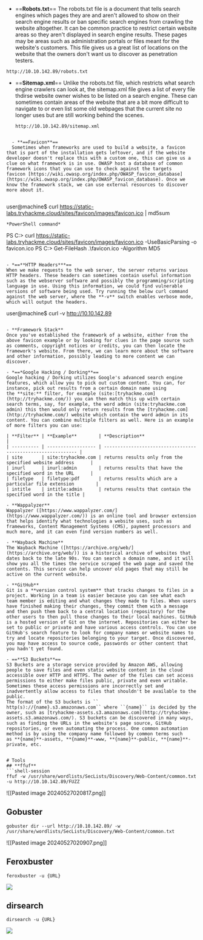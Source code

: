 - ==**Robots.txt**==
The robots.txt file is a document that tells search engines which pages they are and aren't allowed to show on their search engine results or ban specific search engines from crawling the website altogether. It can be common practice to restrict certain website areas so they aren't displayed in search engine results. These pages may be areas such as administration portals or files meant for the website's customers. This file gives us a great list of locations on the website that the owners don't want us to discover as penetration testers.

```
http://10.10.142.89/robots.txt
``` 

- ==**Sitemap.xml**==
Unlike the robots.txt file, which restricts what search engine crawlers can look at, the sitemap.xml file gives a list of every file thdirse website owner wishes to be listed on a search engine. These can sometimes contain areas of the website that are a bit more difficult to navigate to or even list some old webpages that the current site no longer uses but are still working behind the scenes.

  ```
  http://10.10.142.89/sitemap.xml
```
 
  - **==Favicon**==
  Sometimes when frameworks are used to build a website, a favicon that is part of the installation gets leftover, and if the website developer doesn't replace this with a custom one, this can give us a clue on what framework is in use. OWASP host a database of common framework icons that you can use to check against the targets favicon [https://wiki.owasp.org/index.php/OWASP_favicon_database](https://wiki.owasp.org/index.php/OWASP_favicon_database). Once we know the framework stack, we can use external resources to discover more about it.
  
```
user@machine$ curl https://static-labs.tryhackme.cloud/sites/favicon/images/favicon.ico | md5sum
```
*PowerShell command*
```
PS C:\> curl https://static-labs.tryhackme.cloud/sites/favicon/images/favicon.ico -UseBasicParsing -o favicon.ico 
PS C:\> Get-FileHash .\favicon.ico -Algorithm MD5
```

- *==**HTTP Headers***==
When we make requests to the web server, the server returns various HTTP headers. These headers can sometimes contain useful information such as the webserver software and possibly the programming/scripting language in use. Using this information, we could find vulnerable versions of software being used. Try running the below curl command against the web server, where the **-v** switch enables verbose mode, which will output the headers.

```
user@machine$ curl -v http://10.10.142.89
```

- **Framework Stack**
Once you've established the framework of a website, either from the above favicon example or by looking for clues in the page source such as comments, copyright notices or credits, you can then locate the framework's website. From there, we can learn more about the software and other information, possibly leading to more content we can discover.

- *==*Google Hacking / Dorking**==
Google hacking / Dorking utilizes Google's advanced search engine features, which allow you to pick out custom content. You can, for instance, pick out results from a certain domain name using the **site:** filter, for example (site:[tryhackme.com](http://tryhackme.com/)) you can then match this up with certain search terms, say, for example, the word admin (site:tryhackme.com admin) this then would only return results from the [tryhackme.com](http://tryhackme.com/) website which contain the word admin in its content. You can combine multiple filters as well. Here is an example of more filters you can use:

| **Filter** | **Example**        | **Description**                                              |
| ---------- | ------------------ | ------------------------------------------------------------ |
| site       | site:tryhackme.com | returns results only from the specified website address      |
| inurl      | inurl:admin        | returns results that have the specified word in the URL      |
| filetype   | filetype:pdf       | returns results which are a particular file extension        |
| intitle    | intitle:admin      | returns results that contain the specified word in the title |

- **Wappalyzer**
Wappalyzer ([https://www.wappalyzer.com/](https://www.wappalyzer.com/)) is an online tool and browser extension that helps identify what technologies a website uses, such as frameworks, Content Management Systems (CMS), payment processors and much more, and it can even find version numbers as well.

- **Wayback Machine**
The Wayback Machine ([https://archive.org/web/](https://archive.org/web/)) is a historical archive of websites that dates back to the late 90s. You can search a domain name, and it will show you all the times the service scraped the web page and saved the contents. This service can help uncover old pages that may still be active on the current website.

- **GitHub**
Git is a **version control system** that tracks changes to files in a project. Working in a team is easier because you can see what each team member is editing and what changes they made to files. When users have finished making their changes, they commit them with a message and then push them back to a central location (repository) for the other users to then pull those changes to their local machines. GitHub is a hosted version of Git on the internet. Repositories can either be set to public or private and have various access controls. You can use GitHub's search feature to look for company names or website names to try and locate repositories belonging to your target. Once discovered, you may have access to source code, passwords or other content that you hadn't yet found.

- ==**S3 Buckets**==
S3 Buckets are a storage service provided by Amazon AWS, allowing people to save files and even static website content in the cloud accessible over HTTP and HTTPS. The owner of the files can set access permissions to either make files public, private and even writable. Sometimes these access permissions are incorrectly set and inadvertently allow access to files that shouldn't be available to the public. 
The format of the S3 buckets is `` http(s)://{name}.s3.amazonaws.com`` where ``{name}`` is decided by the owner, such as [tryhackme-assets.s3.amazonaws.com](http://tryhackme-assets.s3.amazonaws.com/). S3 buckets can be discovered in many ways, such as finding the URLs in the website's page source, GitHub repositories, or even automating the process. One common automation method is by using the company name followed by common terms such as **{name}**-assets, **{name}**-www, **{name}**-public, **{name}**-private, etc.


# Tools
## **ffuf**
```shell-session
ffuf -w /usr/share/wordlists/SecLists/Discovery/Web-Content/common.txt -u http://10.10.142.89/FUZZ
```
![[Pasted image 20240527020817.png]]


## **Gobuster**
```shell-session
gobuster dir --url http://10.10.142.89/ -w /usr/share/wordlists/SecLists/Discovery/Web-Content/common.txt
```
![[Pasted image 20240527020907.png]]

## **Feroxbuster**
```
feroxbuster -u {URL}
```

![](Pasted%20image%2020250106202955.png)

## **dirsearch**
```
dirsearch -u {URL}
```

![](Pasted%20image%2020250113231951.png)